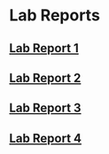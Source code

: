 # Lab Reports 

## [Lab Report 1](https://szreik.github.io/cse15l-lab-reports/lab-report-1-week-2.html) 
## [Lab Report 2](https://szreik.github.io/cse15l-lab-reports/lab-report-2-week-4.html) 
## [Lab Report 3](https://szreik.github.io/cse15l-lab-reports/lab-report-3-week-6.html)
## [Lab Report 4](https://szreik.github.io/cse15l-lab-reports/lab-report-4-week-8.html)  